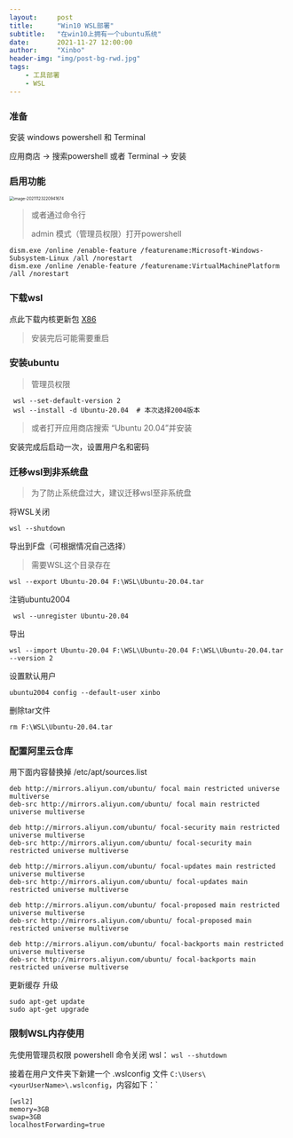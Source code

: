 ```yaml
---
layout:     post
title:      "Win10 WSL部署"
subtitle:   "在win10上拥有一个ubuntu系统"
date:       2021-11-27 12:00:00
author:     "Xinbo"
header-img: "img/post-bg-rwd.jpg"
tags:
    - 工具部署
    - WSL
---
```


### 准备

安装 windows powershell 和 Terminal

应用商店 -> 搜索powershell 或者 Terminal -> 安装

### 启用功能

<img src="https://i.loli.net/2021/11/27/biwFqRVymHfea97.png" alt="image-20211123220941674" style="zoom:50%;" />



> 或者通过命令行
>
> admin 模式（管理员权限）打开powershell

``` shell
dism.exe /online /enable-feature /featurename:Microsoft-Windows-Subsystem-Linux /all /norestart
dism.exe /online /enable-feature /featurename:VirtualMachinePlatform /all /norestart
```

### 下载wsl

点此下载内核更新包 [X86](https://wslstorestorage.blob.core.windows.net/wslblob/wsl_update_x64.msi)

> 安装完后可能需要重启

### 安装ubuntu

> 管理员权限

``` shell
 wsl --set-default-version 2
 wsl --install -d Ubuntu-20.04  # 本次选择2004版本
```

> 或者打开应用商店搜索 “Ubuntu 20.04”并安装

安装完成后启动一次，设置用户名和密码

### 迁移wsl到非系统盘

> 为了防止系统盘过大，建议迁移wsl至非系统盘

将WSL关闭

```shell
wsl --shutdown
```

导出到F盘（可根据情况自己选择）

> 需要WSL这个目录存在

```shell
wsl --export Ubuntu-20.04 F:\WSL\Ubuntu-20.04.tar
```

注销ubuntu2004

```shell
 wsl --unregister Ubuntu-20.04
```

导出

```shell
wsl --import Ubuntu-20.04 F:\WSL\Ubuntu-20.04 F:\WSL\Ubuntu-20.04.tar --version 2
```

设置默认用户

```shell
ubuntu2004 config --default-user xinbo
```

删除tar文件

```shell
rm F:\WSL\Ubuntu-20.04.tar
```

### 配置阿里云仓库

用下面内容替换掉 /etc/apt/sources.list

```
deb http://mirrors.aliyun.com/ubuntu/ focal main restricted universe multiverse
deb-src http://mirrors.aliyun.com/ubuntu/ focal main restricted universe multiverse
   
deb http://mirrors.aliyun.com/ubuntu/ focal-security main restricted universe multiverse
deb-src http://mirrors.aliyun.com/ubuntu/ focal-security main restricted universe multiverse
   
deb http://mirrors.aliyun.com/ubuntu/ focal-updates main restricted universe multiverse
deb-src http://mirrors.aliyun.com/ubuntu/ focal-updates main restricted universe multiverse
   
deb http://mirrors.aliyun.com/ubuntu/ focal-proposed main restricted universe multiverse
deb-src http://mirrors.aliyun.com/ubuntu/ focal-proposed main restricted universe multiverse
   
deb http://mirrors.aliyun.com/ubuntu/ focal-backports main restricted universe multiverse
deb-src http://mirrors.aliyun.com/ubuntu/ focal-backports main restricted universe multiverse
```

更新缓存 升级

```shell
sudo apt-get update
sudo apt-get upgrade
```

### 限制WSL内存使用

先使用管理员权限 powershell 命令关闭 wsl： `wsl --shutdown`

接着在用户文件夹下新建一个 .wslconfig 文件 `C:\Users\<yourUserName>\.wslconfig`，内容如下：`

```
[wsl2]
memory=3GB
swap=3GB
localhostForwarding=true
```

